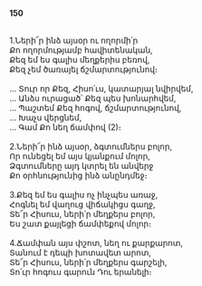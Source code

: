 **150**

\
1.Ների՜ր ինձ այսօր ու ողորմի՛ր\
Քո ողորմությամբ հավիտենական,\
Քեզ եմ ես գալիս մեղքերիս բեռով,\
Քեզ չեմ ծառայել ճշմարտությունով։\
\
 ... Տուր որ Քեզ, Հիսո՛ւս, կատարյալ նվիրվեմ,\
 ... Անձս ուրացած՝ Քեզ պես խոնարհվեմ,\
 ... Պաշտեմ Քեզ հոգով, ճշմարտությունով,\
 ... Խաչս վերցնեմ,\
 ... Գամ Քո նեղ ճամփով (2)։\
\
2.Ների՜ր ինձ այսօր, ձգտումներս բոլոր,\
Որ ունեցել եմ այս կյանքում մոլոր,\
Ձգտումները այդ կտրել են անվերջ\
Քո օրհնությունից ինձ անընդմեջ։\
\
3.Քեզ եմ ես գալիս ոչ ինչպես առաջ,\
Հոգնել եմ վաղուց վիճակիցս գաղջ,\
Տե՜ր Հիսուս, ների՛ր մեղքերս բոլոր,\
Ես շատ քայլեցի ճամփեքով մոլոր։\
\
4.Ճամփան այս փշոտ, նեղ ու քարքարոտ,\
Տանում է դեպի խոտավետ արոտ,\
Տե՜ր Հիսուս, ների՛ր մեղքերս գարշելի,\
Տո՛ւր հոգուս գարուն Դու երանելի։
